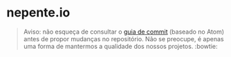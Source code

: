 # nepente.io  

> Aviso: não esqueça de consultar o [guia de commit](https://atom.io/docs/latest/contributing#git-commit-messages) (baseado no Atom) antes de propor mudanças no repositório. Não se preocupe, é apenas uma forma de mantermos a qualidade dos nossos projetos. :bowtie:
